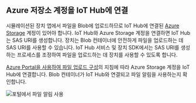 ## <a name="associate-an-azure-storage-account-to-iot-hub"></a>Azure 저장소 계정을 IoT Hub에 연결

시뮬레이션된 장치 앱에서 파일을 Blob에 업로드하므로 IoT Hub에 연결된 [Azure Storage](../articles/storage/common/storage-create-storage-account.md#create-a-storage-account) 계정이 있어야 합니다. IoT Hub와 Azure Storage 계정을 연결하면 IoT Hub는 SAS URI를 생성합니다. 장치는 Blob 컨테이너에 안전하게 파일을 업로드하는 데 SAS URI를 사용할 수 있습니다. IoT Hub 서비스 및 장치 SDK에서는 SAS URI를 생성하는 프로세스를 조정하여 파일을 업로드하는 데 장치를 사용할 수 있도록 합니다.

[Azure Portal을 사용하여 파일 업로드 구성](../articles/iot-hub/iot-hub-configure-file-upload.md)의 지침에 따라 Azure Storage 계정을 IoT Hub에 연결합니다. Blob 컨테이너가 IoT Hub와 연결되고 파일 알림을 사용하는지 확인합니다.

![포털에서 파일 알림 사용](media/iot-hub-associate-storage/enable-file-notifications.png)